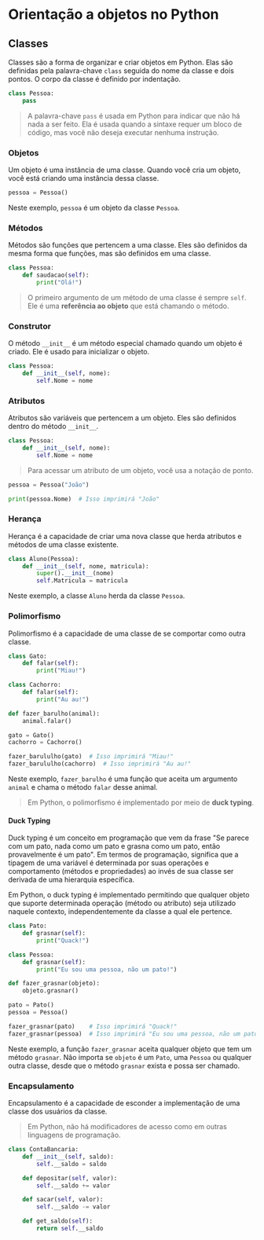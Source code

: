 # Orientação a objetos no Python

## Classes

Classes são a forma de organizar e criar objetos em Python. Elas são definidas pela palavra-chave `class` seguida 
do nome da classe e dois pontos. O corpo da classe é definido por indentação.

```python
class Pessoa:
    pass
```

> A palavra-chave `pass` é usada em Python para indicar que não há nada a ser feito. 
> Ela é usada quando a sintaxe requer um bloco de código, mas você não deseja executar nenhuma instrução.

### Objetos

Um objeto é uma instância de uma classe. Quando você cria um objeto, você está criando uma instância dessa classe.

```python
pessoa = Pessoa()
```

Neste exemplo, `pessoa` é um objeto da classe `Pessoa`.

### Métodos

Métodos são funções que pertencem a uma classe. Eles são definidos da mesma forma que funções, 
mas são definidos em uma classe.

```python
class Pessoa:
    def saudacao(self):
        print("Olá!")
```

> O primeiro argumento de um método de uma classe é sempre `self`. Ele é uma **referência ao objeto** que está chamando o 
> método.

### Construtor

O método `__init__` é um método especial chamado quando um objeto é criado. Ele é usado para inicializar o objeto.

```python
class Pessoa:
    def __init__(self, nome):
        self.Nome = nome
```

### Atributos

Atributos são variáveis que pertencem a um objeto. Eles são definidos dentro do método `__init__`.

```python
class Pessoa:
    def __init__(self, nome):
        self.Nome = nome
```

> Para acessar um atributo de um objeto, você usa a notação de ponto.

```python
pessoa = Pessoa("João")

print(pessoa.Nome)  # Isso imprimirá "João"
```

### Herança

Herança é a capacidade de criar uma nova classe que herda atributos e métodos de uma classe existente.

```python
class Aluno(Pessoa):
    def __init__(self, nome, matricula):
        super().__init__(nome)
        self.Matricula = matricula
```

Neste exemplo, a classe `Aluno` herda da classe `Pessoa`.

### Polimorfismo

Polimorfismo é a capacidade de uma classe de se comportar como outra classe.

```python
class Gato:
    def falar(self):
        print("Miau!")

class Cachorro:
    def falar(self):
        print("Au au!")

def fazer_barulho(animal):
    animal.falar()

gato = Gato()
cachorro = Cachorro()

fazer_barululho(gato)  # Isso imprimirá "Miau!"
fazer_barululho(cachorro)  # Isso imprimirá "Au au!"
```

Neste exemplo, `fazer_barulho` é uma função que aceita um argumento `animal` e chama o método `falar` desse animal.

> Em Python, o polimorfismo é implementado por meio de **duck typing**.

#### Duck Typing

Duck typing é um conceito em programação que vem da frase "Se parece com um pato, nada como um pato e grasna como um
pato, então provavelmente é um pato". Em termos de programação, significa que a tipagem de uma variável é determinada
por suas operações e comportamento (métodos e propriedades) ao invés de sua classe ser derivada de uma hierarquia
específica.

Em Python, o duck typing é implementado permitindo que qualquer objeto que suporte determinada operação (método ou
atributo) seja utilizado naquele contexto, independentemente da classe a qual ele pertence.

```python
class Pato:
    def grasnar(self):
        print("Quack!")

class Pessoa:
    def grasnar(self):
        print("Eu sou uma pessoa, não um pato!")

def fazer_grasnar(objeto):
    objeto.grasnar()

pato = Pato()
pessoa = Pessoa()

fazer_grasnar(pato)    # Isso imprimirá "Quack!"
fazer_grasnar(pessoa)  # Isso imprimirá "Eu sou uma pessoa, não um pato!"
```

Neste exemplo, a função `fazer_grasnar` aceita qualquer objeto que tem um método `grasnar`. Não importa se `objeto` é um
`Pato`, uma `Pessoa` ou qualquer outra classe, desde que o método `grasnar` exista e possa ser chamado.

### Encapsulamento

Encapsulamento é a capacidade de esconder a implementação de uma classe dos usuários da classe.

> Em Python, não há modificadores de acesso como em outras linguagens de programação.

```python
class ContaBancaria:
    def __init__(self, saldo):
        self.__saldo = saldo

    def depositar(self, valor):
        self.__saldo += valor

    def sacar(self, valor):
        self.__saldo -= valor

    def get_saldo(self):
        return self.__saldo
```